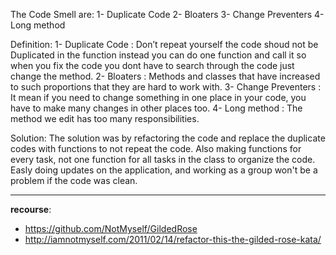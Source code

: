 

The Code Smell are:
1- Duplicate Code
2- Bloaters
3- Change Preventers
4- Long method


Definition: 
1- Duplicate Code : Don’t repeat yourself the code shoud not be Duplicated in the function instead you can do one 
function and call it so when you fix the code you dont have to search through the code just change the method.
2- Bloaters : Methods and classes that have increased to such proportions that they are hard to work with.
3- Change Preventers : It mean if you need to change something in one place in your code, you have to make many changes in other places too.
4- Long method : The method we edit has too many responsibilities.

Solution:
The solution was by refactoring the code and replace the duplicate codes with functions to not repeat the code.
Also making functions for every task, not one function for all tasks in the class to organize the code. 
Easly doing updates on the application, and working as a group won't be a problem if the code was clean.



---


**recourse**: 
- https://github.com/NotMyself/GildedRose
- http://iamnotmyself.com/2011/02/14/refactor-this-the-gilded-rose-kata/

